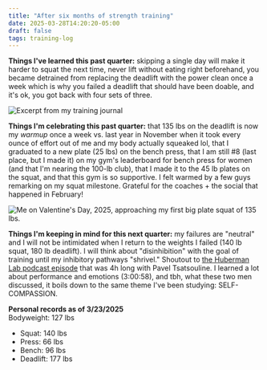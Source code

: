 ```yaml
---
title: "After six months of strength training"
date: 2025-03-28T14:20:20-05:00
draft: false
tags: training-log
---
```


**Things I've learned this past quarter:** skipping a single day will make it harder to squat the next time, never lift without eating right beforehand, you became detrained from replacing the deadlift with the power clean once a week which is why you failed a deadlift that should have been doable, and it's ok, you got back with four sets of three.

![Excerpt from my training journal](https://d2w9rnfcy7mm78.cloudfront.net/35595539/original_bcd67dcb1d544e40e308a89f4aeac655.jpg?1743211104?bc=0)

**Things I'm celebrating this past quarter:** that 135 lbs on the deadlift is now my _warmup_ once a week vs. last year in November when it took every ounce of effort out of me and my body actually squeaked lol, that I graduated to a new plate (25 lbs) on the bench press, that I am still #8 (last place, but I made it) on my gym's leaderboard for bench press for women (and that I'm nearing the 100-lb club), that I made it to the 45 lb plates on the squat, and that this gym is so supportive. I felt warmed by a few guys remarking on my squat milestone. Grateful for the coaches + the social that happened in February!

![Me on Valentine's Day, 2025, approaching my first big plate squat of 135 lbs.](https://d2w9rnfcy7mm78.cloudfront.net/35456331/original_ba002b0c3679fe0bfde01dc248bcc0bc.jpg?1742761927?bc=0)

**Things I'm keeping in mind for this next quarter:** my failures are "neutral" and I will not be intimidated when I return to the weights I failed (140 lb squat, 180 lb deadlift). I will think about "disinhibition" with the goal of training until my inhibitory pathways "shrivel." Shoutout to [the Huberman Lab podcast episode](https://www.hubermanlab.com/episode/pavel-tsatsouline-build-strength-endurance-flexibility-at-any-age) that was 4h long with Pavel Tsatsouline. I learned a lot about performance and emotions (3:00:58), and tbh, what these two men discussed, it boils down to the same theme I've been studying: SELF-COMPASSION.

**Personal records as of 3/23/2025**\
Bodyweight: 127 lbs
- Squat: 140 lbs
- Press: 66 lbs
- Bench: 96 lbs
- Deadlift: 177 lbs
